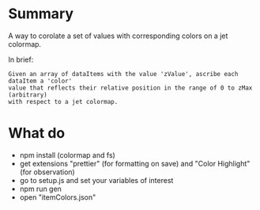 # Summary

A way to corolate a set of values with corresponding colors on a jet colormap.

In brief:

    Given an array of dataItems with the value 'zValue', ascribe each dataItem a 'color'
    value that reflects their relative position in the range of 0 to zMax (arbitrary)
    with respect to a jet colormap.

# What do

- npm install (colormap and fs)
- get extensions "prettier" (for formatting on save) and "Color Highlight" (for observation)
- go to setup.js and set your variables of interest
- npm run gen
- open "itemColors.json"
